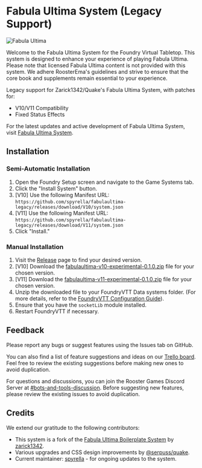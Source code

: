 # Fabula Ultima System (Legacy Support)

![Fabula Ultima](https://www.needgames.it/wp-content/uploads/2021/06/fu-sitecover.jpg)

Welcome to the Fabula Ultima System for the Foundry Virtual Tabletop. This system is designed to enhance your experience of playing Fabula Ultima. Please note that licensed Fabula Ultima content is not provided with this system. We adhere RoosterEma's guidelines and strive to ensure that the core book and supplements remain essential to your experience.

Legacy support for Zarick1342/Quake's Fabula Ultima System, with patches for:

- V10/V11 Compatibility
- Fixed Status Effects

For the latest updates and active development of Fabula Ultima System, visit [Fabula Ultima System](https://github.com/spyrella/fabulaultima).
## Installation

### Semi-Automatic Installation
1. Open the Foundry Setup screen and navigate to the Game Systems tab.
2. Click the "Install System" button.
3. [V10] Use the following Manifest URL: ```https://github.com/spyrella/fabulaultima-legacy/releases/download/V10/system.json```
4. [V11] Use the following Manifest URL: ```https://github.com/spyrella/fabulaultima-legacy/releases/download/V11/system.json```
5. Click "Install."

### Manual Installation
1. Visit the [Release](https://github.com/spyrella/fabulaultima-legacy/releases) page to find your desired version.
2. [V10] Download the [fabulaultima-v10-experimental-0.1.0.zip](https://github.com/spyrella/fabulaultima-legacy/releases/download/V10/fabulaultima-v10-0.1.0.zip) file for your chosen version.
3. [V11] Download the [fabulaultima-v11-experimental-0.1.0.zip](https://github.com/spyrella/fabulaultima-legacy/releases/download/V11/fabulaultima-v11-0.1.0.zip) file for your chosen version.
4. Unzip the downloaded file to your FoundryVTT Data systems folder. (For more details, refer to the [FoundryVTT Configuration Guide](https://foundryvtt.com/article/configuration/#where-user-data)).
5. Ensure that you have the `socketLib` module installed.
6. Restart FoundryVTT if necessary.

## Feedback

Please report any bugs or suggest features using the Issues tab on GitHub.

You can also find a list of feature suggestions and ideas on our [Trello board](https://trello.com/b/VEa8VQHc/fabula-ultima-boilerplate-system). Feel free to review the existing suggestions before making new ones to avoid duplication.

For questions and discussions, you can join the Rooster Games Discord Server at [#bots-and-tools-discussion](https://discord.com/channels/447159961491865610/1034111889740943470). Before suggesting new features, please review the existing issues to avoid duplication.

## Credits

We extend our gratitude to the following contributors:
- This system is a fork of the [Fabula Ultima Boilerplate System](https://github.com/zarick1342/fabula-ultima-system) by [zarick1342](https://github.com/zarick1342/).
- Various upgrades and CSS design improvements by [@serpuss/quake](https://github.com/serpuss).
- Current maintainer: [spyrella](https://github.com/spyrella) - for ongoing updates to the system.
